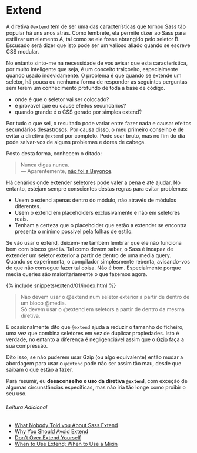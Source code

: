 
# Extend

A diretiva `@extend` tem de ser uma das características que tornou Sass tão popular há uns anos atrás. Como lembrete, ela permite dizer ao Sass para estilizar um elemento A, tal como se ele fosse abrangido pelo seletor B. Escusado será dizer que isto pode ser um valioso aliado quando se escreve CSS modular.

No entanto sinto-me na necessidade de vos avisar que esta característica, por muito inteligente que seja, é um conceito traiçoeiro, especialmente quando usado indevidamente. O problema é que quando se extende um seletor, há pouca ou nenhuma forma de responder as seguintes perguntas sem terem um conhecimento profundo de toda a base de código.

* onde é que o seletor vai ser colocado?
* é provavel que eu cause efeitos secundários?
* quando grande é o CSS gerado por simples extend?

Por tudo o que sei, o resultado pode variar entre fazer nada e causar efeitos secundários desastrosos. Por causa disso, o meu primeiro conselho é de evitar a diretiva `@extend` por completo. Pode soar bruto, mas no fim do dia pode salvar-vos de alguns problemas e dores de cabeça.

Posto desta forma, conhecem o ditado:

> Nunca digas nunca.<br>
> &mdash; Aparentemente, [não foi a Beyonce](https://github.com/HugoGiraudel/sass-guidelines/issues/31#issuecomment-69112419).

Há cenários onde extender seletores pode valer a pena e até ajudar. No entanto, estejam sempre conscientes destas regras para evitar problemas:

* Usem o extend apenas dentro do módulo, não através de módulos diferentes.
* Usem o extend em placeholders exclusivamente e não em seletores reais.
* Tenham a certeza que o placeholder que estão a extender se encontra presente o mínimo possivel pela folhas de estilo.

Se vão usar o extend, deixem-me também lembrar que ele não funciona bem com blocos `@media`. Tal como devem saber, o Sass é incapaz de extender um seletor exterior a partir de dentro de uma media query. Quando se experimenta, o compilador simplesmente rebenta, avisando-vos de que não consegue fazer tal coisa. Não é bom. Especialmente porque media queries são maioritariamente o que fazemos agora.

{% include snippets/extend/01/index.html %}

> Não devem usar o @extend num seletor exterior a partir de dentro de um bloco @media. <br>
> Só devem usar o @extend em seletors a partir de dentro da mesma diretiva.

<div class="note">
  <p>É ocasionalmente dito que <code>@extend</code> ajuda a reduzir o tamanho do ficheiro, uma vez que combina seletores em vez de duplicar propiedades. Isto é verdade, no entanto a diferença é negligenciável assim que o <a href="http://en.wikipedia.org/wiki/Gzip">Gzip</a> faça a sua compressão.</p>
  <p>Dito isso, se não puderem usar Gzip (ou algo equivalente) então mudar a abordagem para usar o <code>@extend</code> pode não ser assim tão mau, desde que saibam o que estão a fazer.</p>
</div>

Para resumir, eu **desaconselho o uso da diretiva `@extend`**, com exceção de algumas circunstâncias específicas, mas não iria tão longe como proibir o seu uso.

###### Leitura Adicional

* [What Nobody Told you About Sass Extend](http://www.sitepoint.com/sass-extend-nobody-told-you/)
* [Why You Should Avoid Extend](http://www.sitepoint.com/avoid-sass-extend/)
* [Don't Over Extend Yourself](http://pressupinc.com/blog/2014/11/dont-overextend-yourself-in-sass/)
* [When to Use Extend; When to Use a Mixin](http://csswizardry.com/2014/11/when-to-use-extend-when-to-use-a-mixin/)
